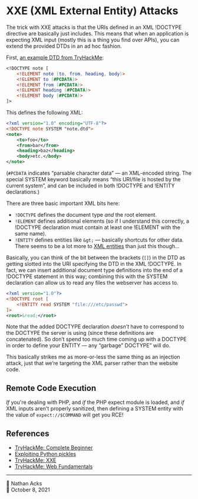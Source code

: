 # XXE (XML External Entity) Attacks

The trick with XXE attacks is that the URIs defined in an XML !DOCTYPE directive are basically just includes. This means that when an application is expecting XML input (mostly this is a thing you find over APIs), you can extend the provided DTDs in an ad hoc fashion.

First, [an example DTD from TryHackMe](../log/2021-10-06-tryhackme-complete-beginner.md):

```dtd
<!DOCTYPE note [
	<!ELEMENT note (to, from, heading, body)>
	<!ELEMENT to (#PCDATA)>
	<!ELEMENT from (#PCDATA)>
	<!ELEMENT heading (#PCDATA)>
	<!ELEMENT body (#PCDATA)>
]>
```

This defines the following XML:

```xml
<?xml version="1.0" encoding="UTF-8"?>
<!DOCTYPE note SYSTEM "note.dtd">
<note>
    <to>foo</to>
    <from>bar</from>
    <heading>baz</heading>
    <body>etc.</body>
</note>
```

(`#PCDATA` indicates “parsable character data” — an XML-encoded string. The special SYSTEM keyword basically means “this URI/file is hosted by the current system”, and can be included in both !DOCTYPE and !ENTITY declarations.) 

There are three basic important XML bits here:

* `!DOCTYPE` defines the document type *and* the root element.
* `!ELEMENT` defines additional elements (so if I understand this correctly, a !DOCTYPE declaration must contain at least one !ELEMENT with the same name).
* `!ENTITY` defines entities like `&gt;` — basically shortcuts for other data. There seems to be a lot more to [XML entities](https://xmlwriter.net/xml_guide/entity_declaration.shtml) than just this though…

Basically, you can think of the bit between the brackets (`[]`) in the DTD as getting slotted into the URI specifying the DTD in the XML !DOCTYPE. In fact, we can insert additional document type definitions into the end of a !DOCTYPE statement in this way; combining this with the SYSTEM declaration can allow us to read any files the webserver has access to.

```xml
<?xml version="1.0"?>
<!DOCTYPE root [
	<!ENTITY read SYSTEM "file:///etc/passwd">
]>
<root>&read;</root>
```

Note that the added DOCTYPE declaration *doesn’t* have to correspond to the DOCTYPE the server is using (since these definitions are concatenated). So don’t spend too much time coming up with a DOCTYPE in order to define your ENTITY — any “garbage” DOCTYPE” will do.

This basically strikes me as more-or-less the same thing as an injection attack, just that we’re targeting the XML parser rather than the website code.

## Remote Code Execution

*If* you're dealing with PHP, and *if* the PHP expect module is loaded, and *if* XML inputs aren't properly sanitized, then defining a SYSTEM entity with the value of `expect://$COMMAND` will get you RCE!

## References

* [TryHackMe: Complete Beginner](tryhackme-complete-beginner.md)
* [Exploiting Python pickles](https://davidhamann.de/2020/04/05/exploiting-python-pickle/)
* [TryHackMe: XXE](tryhackme-xxe.md)
* [TryHackMe: Web Fundamentals](tryhackme-web-fundamentals.md)

- - - -

👤 Nathan Acks  
📅 October 8, 2021

